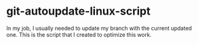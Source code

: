# git-autoupdate-linux-script
In my job, I usually needed to update my branch with the current updated one. This is the script that I created to optimize this work.
